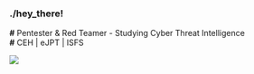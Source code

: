 ### ./hey_there!

**#** Pentester & Red Teamer - Studying Cyber Threat Intelligence  
**#** CEH | eJPT | ISFS

<a href="https://www.linkedin.com/in/rafaelbaldasso/" target="_blank"><img src="https://img.shields.io/badge/LinkedIn-0077B5?style=for-the-badge&logo=linkedin&logoColor=white"></img></a>
